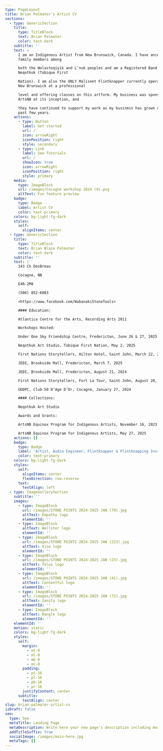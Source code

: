 ```yaml
---
type: PageLayout
title: Brian Palmater's Artist CV
sections:
  - type: GenericSection
    title:
      type: TitleBlock
      text: Brian Palmater
      color: text-dark
    subtitle: ''
    text: >
      I am an Indigenous Artist from New Brunswick, Canada. I have ancestors and
      family members among

      both the Wolastoqiyik and L’nuk peoples and am a Registered Band Member of
      Neqotkuk (Tobique First

      Nation). I am also the ONLY Maliseet Flintknapper currently operating in
      New Brunswick at a professional

      level and offering classes on this artform. My business was sponsored by
      ArtsNB at its inception, and

      they have continued to support my work as my business has grown over the
      past few years.
    actions:
      - type: Button
        label: Get started
        url: /
        icon: arrowRight
        iconPosition: right
        style: secondary
      - type: Link
        label: See Tutorials
        url: /
        showIcon: true
        icon: arrowRight
        iconPosition: right
        style: primary
    media:
      type: ImageBlock
      url: /images/Cocagne workshop 2024 (9).png
      altText: Fun feature preview
    badge:
      type: Badge
      label: Artist CV
      color: text-primary
    colors: bg-light-fg-dark
    styles:
      self:
        alignItems: center
  - type: GenericSection
    title:
      type: TitleBlock
      text: Brian Blaze Palmater
      color: text-dark
    subtitle: ''
    text: |
      143 Ch DesBreau

      Cocagne, NB

      E4R-2M8

      (506) 852-6083

      <https://www.facebook.com/WabanakiStoneTools>

      #### Education:

      Atlantica Centre for the Arts, Recording Arts 2011

      Workshops Hosted:

      Under One Sky Friendship Centre, Fredericton, June 26 & 27, 2025

      Neqotkuk Art Studio, Tobique First Nation, May 2, 2025

      First Nations Storytellers, Hilton Hotel, Saint John, March 22, 2025

      JEDI, Brookside Mall, Fredericton, March 7, 2025

      JEDI, Brookside Mall, Fredericton, August 21, 2024

      First Nations Storytellers, Fort La Tour, Saint John, August 20, 2024

      GDDPC, Club 50 D’Age D’Or, Cocagne, January 27, 2024

      #### Collections:

      Neqotkuk Art Studio

      Awards and Grants:

      ArtsNB Equinox Program for Indigenous Artists, November 16, 2023

      ArtsNB Equinox Program for Indigenous Artists, May 27, 2025
    actions: []
    badge:
      type: Badge
      label: 'Artist, Audio Engineer, Flintknapper & Flintknapping Instructor'
      color: text-primary
    colors: bg-light-fg-dark
    styles:
      self:
        alignItems: center
        flexDirection: row-reverse
      text:
        textAlign: left
  - type: ImageGallerySection
    subtitle: ''
    images:
      - type: ImageBlock
        url: /images/STONE POINTS 2024-2025 JAN (79).jpg
        altText: Empathy logo
        elementId: ''
      - type: ImageBlock
        altText: Wellster logo
        elementId: ''
      - type: ImageBlock
        url: /images/STONE POINTS 2024-2025 JAN (223).jpg
        altText: Vise logo
        elementId: ''
      - type: ImageBlock
        url: /images/STONE POINTS 2024-2025 JAN (23).jpg
        altText: Telus logo
        elementId: ''
      - type: ImageBlock
        url: /images/STONE POINTS 2024-2025 JAN (41).jpg
        altText: Contentful logo
        elementId: ''
      - type: ImageBlock
        url: /images/STONE POINTS 2024-2025 JAN (72).jpg
        altText: Sanity logo
        elementId: ''
      - type: ImageBlock
        altText: Rangle logo
        elementId: ''
    elementId: ''
    motion: static
    colors: bg-light-fg-dark
    styles:
      self:
        margin:
          - mt-0
          - ml-0
          - mb-0
          - mr-0
        padding:
          - pt-16
          - pl-16
          - pb-16
          - pr-16
        justifyContent: center
      subtitle:
        textAlign: center
slug: brian-palmater-artist-cv
isDraft: false
seo:
  type: Seo
  metaTitle: Landing Page
  metaDescription: Write here your new page's description including most relevant keywords.
  addTitleSuffix: true
  socialImage: /images/main-hero.jpg
  metaTags: []
---
```

